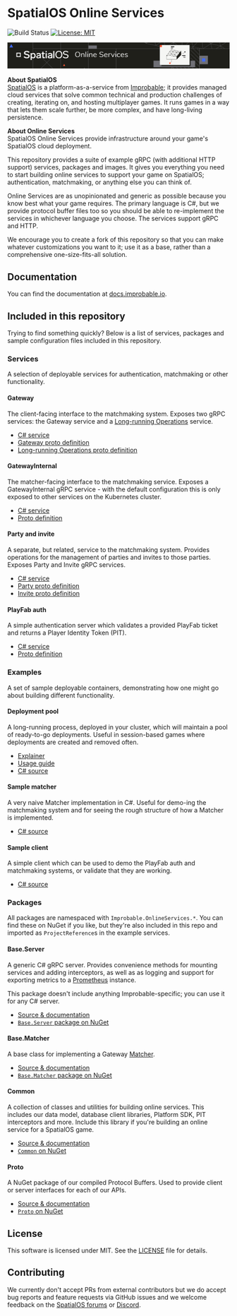 # SpatialOS Online Services

![Build Status](https://badge.buildkite.com/4b2e4663ffac60c80d6c1e6b1d296b46155533a904ede73b0b.svg?branch=master) [![License: MIT](https://img.shields.io/badge/License-MIT-yellow.svg)](https://opensource.org/licenses/MIT)

<p align="center"><img src="./docs/img/docs-header-diagram.png" /></p>

**About SpatialOS**</br>
[SpatialOS](https://docs.improbable.io) is a platform-as-a-service from [Improbable](https://www.improbable.io/); it provides managed cloud services that solve common technical and production challenges of creating, iterating on, and hosting multiplayer games. It runs games in a way that lets them scale further, be more complex, and have long-living persistence.

**About Online Services**</br>
SpatialOS Online Services provide infrastructure around your game's SpatialOS cloud deployment.

This repository provides a suite of example gRPC (with additional HTTP support) services, packages and images. It gives you everything you need to start building online services to support your game on SpatialOS; authentication, matchmaking, or anything else you can think of.

Online Services are as unopinionated and generic as possible because you know best what your game requires. The primary language is C#, but we provide protocol buffer files too so you should be able to re-implement the services in whichever language you choose. The services support gRPC and HTTP.

We encourage you to create a fork of this repository so that you can make whatever customizations you want to it; use it as a base, rather than a comprehensive one-size-fits-all solution.

## Documentation

You can find the documentation at [docs.improbable.io](https://docs.improbable.io/metagame).

## Included in this repository

Trying to find something quickly? Below is a list of services, packages and sample configuration files included in this repository.

### Services

A selection of deployable services for authentication, matchmaking or other functionality.

#### Gateway

The client-facing interface to the matchmaking system. Exposes two gRPC services: the Gateway service and a [Long-running Operations](https://github.com/googleapis/googleapis/blob/master/google/longrunning/operations.proto) service.

- [C# service](./services/csharp/Gateway)
- [Gateway proto definition](./services/proto/gateway/gateway.proto)
- [Long-running Operations proto definition](./services/proto/google/longrunning/operations.proto)

#### GatewayInternal

The matcher-facing interface to the matchmaking service. Exposes a GatewayInternal gRPC service - with the default configuration this is only exposed to other services on the Kubernetes cluster.

- [C# service](./services/csharp/GatewayInternal)
- [Proto definition](./services/proto/gateway/gateway_internal.proto)

#### Party and invite

A separate, but related, service to the matchmaking system. Provides operations for the management of parties and invites to those parties. Exposes Party and Invite gRPC services.

- [C# service](./services/csharp/Party)
- [Party proto definition](./services/proto/party/party.proto)
- [Invite proto definition](./services/proto/party/invite.proto)

#### PlayFab auth

A simple authentication server which validates a provided PlayFab ticket and returns a Player Identity Token (PIT).

- [C# service](./services/csharp/PlayFabAuth)
- [Proto definition](./services/proto/auth/playfab.proto)

### Examples

A set of sample deployable containers, demonstrating how one might go about building different functionality.

#### Deployment pool

A long-running process, deployed in your cluster, which will maintain a pool of ready-to-go deployments. Useful in session-based games where deployments are created and removed often.

- [Explainer](https://docs.improbable.io/metagame/latest/content/deployment-pool/deployment-pool)
- [Usage guide](https://docs.improbable.io/metagame/latest/content/deployment-pool/usage)
- [C# source](./services/csharp/DeploymentPool)

#### Sample matcher

A very naive Matcher implementation in C#. Useful for demo-ing the matchmaking system and for seeing the rough structure of how a Matcher is implemented.

- [C# source](./services/csharp/SampleMatcher)

#### Sample client

A simple client which can be used to demo the PlayFab auth and matchmaking systems, or validate that they are working.

- [C# source](./services/csharp/SampleClient)

### Packages

All packages are namespaced with `Improbable.OnlineServices.*`. You can find these on NuGet if you like, but they're also included in this repo and imported as `ProjectReference`s in the example services.

#### Base.Server

A generic C# gRPC server. Provides convenience methods for mounting services and adding interceptors, as well as as logging and support for exporting metrics to a [Prometheus](https://prometheus.io/) instance.

This package doesn't include anything Improbable-specific; you can use it for any C# server.

- [Source & documentation](./services/csharp/Base.Server/)
- [`Base.Server` package on NuGet](https://www.nuget.org/packages/Improbable.OnlineServices.Base.Server)

#### Base.Matcher

A base class for implementing a Gateway [Matcher](./docs/Gateway.md#Matchers).

- [Source & documentation](./services/csharp/Base.Matcher/)
- [`Base.Matcher` package on NuGet](https://www.nuget.org/packages/Improbable.OnlineServices.Base.Matcher)

#### Common

A collection of classes and utilities for building online services. This includes our data model, database client libraries, Platform SDK, PIT interceptors and more. Include this library if you're building an online service for a SpatialOS game.

- [Source & documentation](./services/csharp/Common)
- [`Common` on NuGet](https://www.nuget.org/packages/Improbable.OnlineServices.Common)

#### Proto

A NuGet package of our compiled Protocol Buffers. Used to provide client or server interfaces for each of our APIs.

- [Source & documentation](./services/csharp/Proto)
- [`Proto` on NuGet](https://www.nuget.org/packages/Improbable.OnlineServices.Proto)

## License

This software is licensed under MIT. See the [LICENSE](./LICENSE.md) file for details.

## Contributing

We currently don't accept PRs from external contributors but we do accept bug reports and feature requests via GitHub issues and we welcome feedback on the [SpatialOS forums](https://forums.improbable.io/) or [Discord](https://discordapp.com/channels/311273633307951114/311273633307951114).
